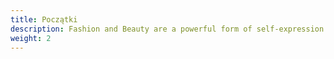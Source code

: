 ```yaml
---
title: Początki
description: Fashion and Beauty are a powerful form of self-expression. This category documents style through inspiring shots of street fashion, skincare products, avant-garde editorial photographs, and more.
weight: 2
---
```

